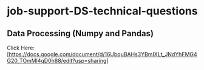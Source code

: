 # job-support-DS-technical-questions
## Data Processing (Numpy and Pandas) 

Click Here: [https://docs.google.com/document/d/16UbquBAHs3YBmIXLt_JNdYhFMG4G20_TOmMl4qD0h88/edit?usp=sharing]
